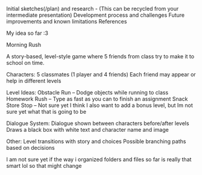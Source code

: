 Initial sketches(/plan) and research - (This can be recycled from your intermediate presentation)
Development process and challenges
Future improvements and known limitations
References

My idea so far :3

Morning Rush

A story-based, level-style game where 5 friends from class try to make it to school on time.

Characters:
5 classmates (1 player and 4 friends)
Each friend may appear or help in different levels

Level Ideas:
Obstacle Run – Dodge objects while running to class
Homework Rush – Type as fast as you can to finish an assignment
Snack Store Stop – Not sure yet
I think I also want to add a bonus level, but Im not sure yet what that is going to be

Dialogue System:
Dialogue shown between characters before/after levels
Draws a black box with white text and character name and image

Other:
Level transitions with story and choices
Possible branching paths based on decisions


I am not sure yet if the way i organized folders and files so far is really that smart lol so that might change
